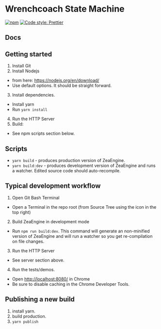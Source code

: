 # Wrenchcoach State Machine


[![npm](https://img.shields.io/npm/v/@zeainc/zea-engine?style=flat-square)](https://www.npmjs.com/package/@zeainc/zea-engine)
[![Code style: Prettier](https://img.shields.io/badge/code_style-prettier-ff69b4.svg?style=flat-square)](https://github.com/prettier/prettier)

## Docs


## Getting started

1. Install Git
2. Install Nodejs
  * from here: https://nodejs.org/en/download/
  * Use default options. It should be straight forward.
3. Install dependencies. 
  * Install yarn
  * Run `yarn install`
4. Run the HTTP Server
4. Build:
  * See npm scripts section below.


## Scripts

* `yarn build` - produces production version of ZeaEngine.
* `yarn build:dev` - produces development version of ZeaEngine and runs a watcher.  Edited source code should auto-recompile.

## Typical development workflow

1. Open Git Bash Terminal
  * Open a Terminal in the repo root (from Source Tree using the icon in the top right)
2. Build ZeaEngine in development mode
  * Run `npm run build:dev`. This command will generate an non-minified version of ZeaEngine and will run a watcher so you get re-compilation on file changes.
3. Run the HTTP Server
  * See server section above.
4. Run the tests/demos. 
  * Open [http://localhost:8080/](http://localhost:8080/) in Chrome
  * Be sure to disable caching in the Chrome Developer Tools. 


## Publishing a new build

1. install yarn. 
2. build production. 
3. `yarn publish`

